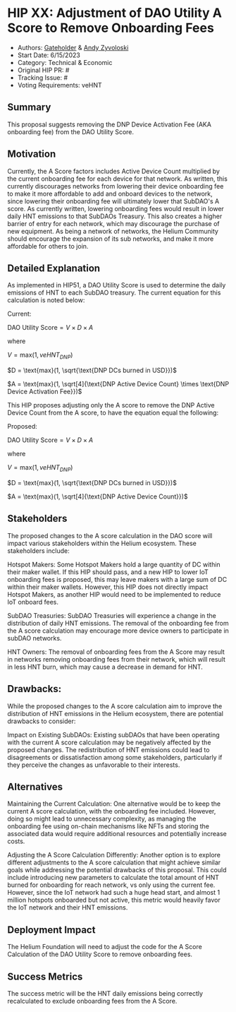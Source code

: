# HIP XX: Adjustment of DAO Utility A Score to Remove Onboarding Fees
- Authors: [Gateholder](https://github.com/gateholder) & [Andy Zyvoloski](https://github.com/heatedlime)
- Start Date: 6/15/2023
- Category: Technical & Economic
- Original HIP PR: #
- Tracking Issue: #
- Voting Requirements: veHNT

## Summary
This proposal suggests removing the DNP Device Activation Fee (AKA onboarding fee) from the DAO Utility Score. 

## Motivation
Currently, the A Score factors includes Active Device Count multiplied by the current onboarding fee for each device for that network. As written, this currently discourages networks from lowering their device onboarding fee to make it more affordable to add and onboard devices to the network, since lowering their onboarding fee will ultimately lower that SubDAO's A score. As currently written, lowering onboarding fees would result in lower daily HNT emissions to that SubDAOs Treasury. This also creates a higher barrier of entry for each network, which may discourage the purchase of new equipment. As being a network of networks, the Helium Community should encourage the expansion of its sub networks, and make it more affordable for others to join. 

## Detailed Explanation
As implemented in HIP51, a DAO Utility Score is used to determine the daily emissions of HNT to each SubDAO treasury. The current equation for this calculation is noted below:

Current:

$\text{DAO Utility Score} = V \times D \times A$

where

$V = \text{max}(1, veHNT_{DNP})$

$D = \text{max}(1, \sqrt{\text{DNP DCs burned in USD}})$

$A = \text{max}(1, \sqrt[4]{\text{DNP Active Device Count} \times \text{DNP Device Activation Fee}})$


This HIP proposes adjusting only the A score to remove the DNP Active Device Count from the A score, to have the equation equal the following:

Proposed:

$\text{DAO Utility Score} = V \times D \times A$

where

$V = \text{max}(1, veHNT_{DNP})$

$D = \text{max}(1, \sqrt{\text{DNP DCs burned in USD}})$

$A = \text{max}(1, \sqrt[4]{\text{DNP Active Device Count}})$

## Stakeholders
The proposed changes to the A score calculation in the DAO score will impact various stakeholders within the Helium ecosystem. These stakeholders include:

Hotspot Makers: Some Hotspot Makers hold a large quantity of DC within their maker wallet. If this HIP should pass, and a new HIP to lower IoT onboarding fees is proposed, this may leave makers with a large sum of DC within their maker wallets. However, this HIP does not directly impact Hotspot Makers, as another HIP would need to be implemented to reduce IoT onboard fees. 

SubDAO Treasuries: SubDAO Treasuries will experience a change in the distribution of daily HNT emissions. The removal of the onboarding fee from the A score calculation may encourage more device owners to participate in subDAO networks.

HNT Owners: The removal of onboarding fees from the A Score may result in networks removing onboarding fees from their network, which will result in less HNT burn, which may cause a decrease in demand for HNT.

## Drawbacks:

While the proposed changes to the A score calculation aim to improve the distribution of HNT emissions in the Helium ecosystem, there are potential drawbacks to consider:

Impact on Existing SubDAOs: Existing subDAOs that have been operating with the current A score calculation may be negatively affected by the proposed changes. The redistribution of HNT emissions could lead to disagreements or dissatisfaction among some stakeholders, particularly if they perceive the changes as unfavorable to their interests.


## Alternatives
Maintaining the Current Calculation: One alternative would be to keep the current A score calculation, with the onboarding fee included. However, doing so might lead to unnecessary complexity, as managing the onboarding fee using on-chain mechanisms like NFTs and storing the associated data would require additional resources and potentially increase costs. 

Adjusting the A Score Calculation Differently: Another option is to explore different adjustments to the A score calculation that might achieve similar goals while addressing the potential drawbacks of this proposal. This could include introducing new parameters to calculate the total amount of HNT burned for onboarding for reach network, vs only using the current fee. However, since the IoT network had such a huge head start, and almost 1 million hotspots onboarded but not active, this metric would heavily favor the IoT network and their HNT emissions. 

## Deployment Impact
The Helium Foundation will need to adjust the code for the A Score Calculation of the DAO Utility Score to remove onboarding fees. 

## Success Metrics
The success metric will be the HNT daily emissions being correctly recalculated to exclude onboarding fees from the A Score.

